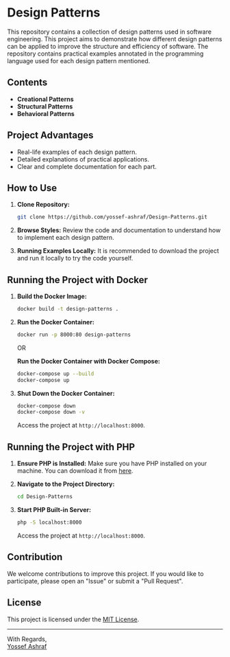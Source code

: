 # Design Patterns

This repository contains a collection of design patterns used in software engineering. This project aims to demonstrate how different design patterns can be applied to improve the structure and efficiency of software. The repository contains practical examples annotated in the programming language used for each design pattern mentioned.

## Contents

- **Creational Patterns**
- **Structural Patterns**
- **Behavioral Patterns**

## Project Advantages

- Real-life examples of each design pattern.
- Detailed explanations of practical applications.
- Clear and complete documentation for each part.

## How to Use

1. **Clone Repository:**
    ```bash
    git clone https://github.com/yossef-ashraf/Design-Patterns.git
    ```

2. **Browse Styles:**
    Review the code and documentation to understand how to implement each design pattern.

3. **Running Examples Locally:**
    It is recommended to download the project and run it locally to try the code yourself.

## Running the Project with Docker

1. **Build the Docker Image:**
    ```bash
    docker build -t design-patterns .
    ```

2. **Run the Docker Container:**
    ```bash
    docker run -p 8000:80 design-patterns
    ```

    OR

    **Run the Docker Container with Docker Compose:**
    ```bash
    docker-compose up --build
    docker-compose up
    ```

3. **Shut Down the Docker Container:**
    ```bash
    docker-compose down
    docker-compose down -v
    ```

    Access the project at `http://localhost:8000`.

## Running the Project with PHP

1. **Ensure PHP is Installed:**
    Make sure you have PHP installed on your machine. You can download it from [here](https://www.php.net/downloads).

2. **Navigate to the Project Directory:**
    ```bash
    cd Design-Patterns
    ```

3. **Start PHP Built-in Server:**
    ```bash
    php -S localhost:8000
    ```

    Access the project at `http://localhost:8000`.

## Contribution

We welcome contributions to improve this project. If you would like to participate, please open an "Issue" or submit a "Pull Request".

## License

This project is licensed under the [MIT License](LICENSE).

---

With Regards,  
[Yossef Ashraf](https://github.com/yossef-ashraf)
